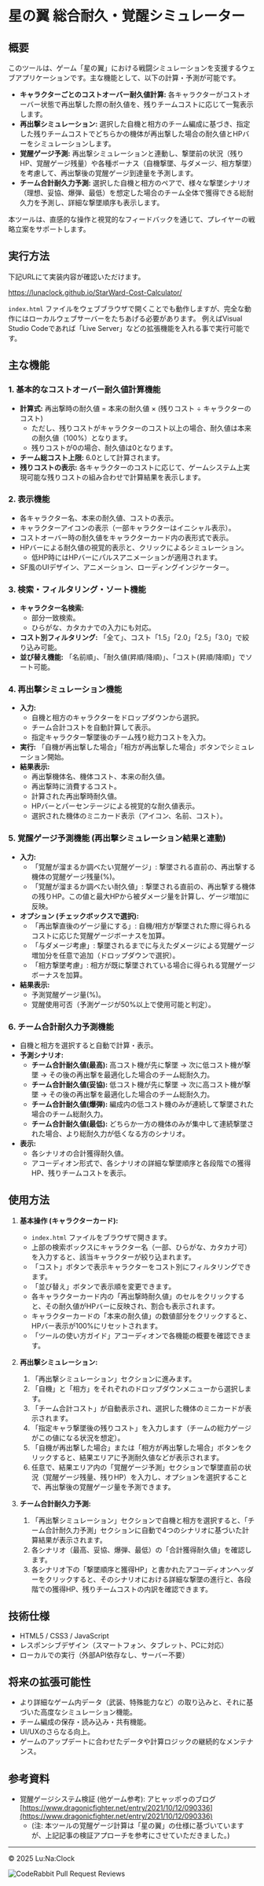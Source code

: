 # 星の翼 総合耐久・覚醒シミュレーター

## 概要

このツールは、ゲーム「星の翼」における戦闘シミュレーションを支援するウェブアプリケーションです。主な機能として、以下の計算・予測が可能です。

*   **キャラクターごとのコストオーバー耐久値計算:** 各キャラクターがコストオーバー状態で再出撃した際の耐久値を、残りチームコストに応じて一覧表示します。
*   **再出撃シミュレーション:** 選択した自機と相方のチーム編成に基づき、指定した残りチームコストでどちらかの機体が再出撃した場合の耐久値とHPバーをシミュレーションします。
*   **覚醒ゲージ予測:** 再出撃シミュレーションと連動し、撃墜前の状況（残りHP、覚醒ゲージ残量）や各種ボーナス（自機撃墜、与ダメージ、相方撃墜）を考慮して、再出撃後の覚醒ゲージ到達量を予測します。
*   **チーム合計耐久力予測:** 選択した自機と相方のペアで、様々な撃墜シナリオ（理想、妥協、爆弾、最低）を想定した場合のチーム全体で獲得できる総耐久力を予測し、詳細な撃墜順序も表示します。

本ツールは、直感的な操作と視覚的なフィードバックを通じて、プレイヤーの戦略立案をサポートします。

## 実行方法

下記URLにて実装内容が確認いただけます。

https://lunaclock.github.io/StarWard-Cost-Calculator/

`index.html` ファイルをウェブブラウザで開くことでも動作しますが、完全な動作にはローカルウェブサーバーをたちあげる必要があります。
例えばVisual Studio Codeであれば「Live Server」などの拡張機能を入れる事で実行可能です。

## 主な機能

### 1. 基本的なコストオーバー耐久値計算機能

*   **計算式:** 再出撃時の耐久値 = 本来の耐久値 × (残りコスト ÷ キャラクターのコスト)
    *   ただし、残りコストがキャラクターのコスト以上の場合、耐久値は本来の耐久値（100%）となります。
    *   残りコストが0の場合、耐久値は0となります。
*   **チーム総コスト上限:** 6.0として計算されます。
*   **残りコストの表示:** 各キャラクターのコストに応じて、ゲームシステム上実現可能な残りコストの組み合わせで計算結果を表示します。

### 2. 表示機能

*   各キャラクター名、本来の耐久値、コストの表示。
*   キャラクターアイコンの表示（一部キャラクターはイニシャル表示）。
*   コストオーバー時の耐久値をキャラクターカード内の表形式で表示。
*   HPバーによる耐久値の視覚的表示と、クリックによるシミュレーション。
    *   低HP時にはHPバーにパルスアニメーションが適用されます。
*   SF風のUIデザイン、アニメーション、ローディングインジケーター。

### 3. 検索・フィルタリング・ソート機能

*   **キャラクター名検索:**
    *   部分一致検索。
    *   ひらがな、カタカナでの入力にも対応。
*   **コスト別フィルタリング:** 「全て」、コスト「1.5」「2.0」「2.5」「3.0」で絞り込み可能。
*   **並び替え機能:** 「名前順」、「耐久値(昇順/降順)」、「コスト(昇順/降順)」でソート可能。

### 4. 再出撃シミュレーション機能

*   **入力:**
    *   自機と相方のキャラクターをドロップダウンから選択。
    *   チーム合計コストを自動計算して表示。
    *   指定キャラクター撃墜後のチーム残り総力コストを入力。
*   **実行:** 「自機が再出撃した場合」「相方が再出撃した場合」ボタンでシミュレーション開始。
*   **結果表示:**
    *   再出撃機体名、機体コスト、本来の耐久値。
    *   再出撃時に消費するコスト。
    *   計算された再出撃時耐久値。
    *   HPバーとパーセンテージによる視覚的な耐久値表示。
    *   選択された機体のミニカード表示（アイコン、名前、コスト）。

### 5. 覚醒ゲージ予測機能 (再出撃シミュレーション結果と連動)

*   **入力:**
    *   「覚醒が溜まるか調べたい覚醒ゲージ」: 撃墜される直前の、再出撃する機体の覚醒ゲージ残量(%)。
    *   「覚醒が溜まるか調べたい耐久値」: 撃墜される直前の、再出撃する機体の残りHP。この値と最大HPから被ダメージ量を計算し、ゲージ増加に反映。
*   **オプション (チェックボックスで選択):**
    *   「再出撃直後のゲージ量にする」: 自機/相方が撃墜された際に得られるコストに応じた覚醒ゲージボーナスを加算。
    *   「与ダメージ考慮」: 撃墜されるまでに与えたダメージによる覚醒ゲージ増加分を任意で追加（ドロップダウンで選択）。
    *   「相方撃墜考慮」: 相方が既に撃墜されている場合に得られる覚醒ゲージボーナスを加算。
*   **結果表示:**
    *   予測覚醒ゲージ量(%)。
    *   覚醒使用可否（予測ゲージが50%以上で使用可能と判定）。

### 6. チーム合計耐久力予測機能

*   自機と相方を選択すると自動で計算・表示。
*   **予測シナリオ:**
    *   **チーム合計耐久値(最高):** 高コスト機が先に撃墜 → 次に低コスト機が撃墜 → その後の再出撃を最適化した場合のチーム総耐久力。
    *   **チーム合計耐久値(妥協):** 低コスト機が先に撃墜 → 次に高コスト機が撃墜 → その後の再出撃を最適化した場合のチーム総耐久力。
    *   **チーム合計耐久値(爆弾):** 編成内の低コスト機のみが連続して撃墜された場合のチーム総耐久力。
    *   **チーム合計耐久値(最低):** どちらか一方の機体のみが集中して連続撃墜された場合、より総耐久力が低くなる方のシナリオ。
*   **表示:**
    *   各シナリオの合計獲得耐久値。
    *   アコーディオン形式で、各シナリオの詳細な撃墜順序と各段階での獲得HP、残りチームコストを表示。

## 使用方法

1.  **基本操作 (キャラクターカード):**
    *   `index.html` ファイルをブラウザで開きます。
    *   上部の検索ボックスにキャラクター名（一部、ひらがな、カタカナ可）を入力すると、該当キャラクターが絞り込まれます。
    *   「コスト」ボタンで表示キャラクターをコスト別にフィルタリングできます。
    *   「並び替え」ボタンで表示順を変更できます。
    *   各キャラクターカード内の「再出撃時耐久値」のセルをクリックすると、その耐久値がHPバーに反映され、割合も表示されます。
    *   キャラクターカードの「本来の耐久値」の数値部分をクリックすると、HPバー表示が100%にリセットされます。
    *   「ツールの使い方ガイド」アコーディオンで各機能の概要を確認できます。

2.  **再出撃シミュレーション:**
    1.  「再出撃シミュレーション」セクションに進みます。
    2.  「自機」と「相方」をそれぞれのドロップダウンメニューから選択します。
    3.  「チーム合計コスト」が自動表示され、選択した機体のミニカードが表示されます。
    4.  「指定キャラ撃墜後の残りコスト」を入力します（チームの総力ゲージがこの値になる状況を想定）。
    5.  「自機が再出撃した場合」または「相方が再出撃した場合」ボタンをクリックすると、結果エリアに予測耐久値などが表示されます。
    6.  任意で、結果エリア内の「覚醒ゲージ予測」セクションで撃墜直前の状況（覚醒ゲージ残量、残りHP）を入力し、オプションを選択することで、再出撃後の覚醒ゲージ量を予測できます。

3.  **チーム合計耐久力予測:**
    1.  「再出撃シミュレーション」セクションで自機と相方を選択すると、「チーム合計耐久力予測」セクションに自動で4つのシナリオに基づいた計算結果が表示されます。
    2.  各シナリオ（最高、妥協、爆弾、最低）の「合計獲得耐久値」を確認します。
    3.  各シナリオ下の「撃墜順序と獲得HP」と書かれたアコーディオンヘッダーをクリックすると、そのシナリオにおける詳細な撃墜の進行と、各段階での獲得HP、残りチームコストの内訳を確認できます。

## 技術仕様

*   HTML5 / CSS3 / JavaScript
*   レスポンシブデザイン（スマートフォン、タブレット、PCに対応）
*   ローカルでの実行（外部API依存なし、サーバー不要）

## 将来の拡張可能性

*   より詳細なゲーム内データ（武装、特殊能力など）の取り込みと、それに基づいた高度なシミュレーション機能。
*   チーム編成の保存・読み込み・共有機能。
*   UI/UXのさらなる向上。
*   ゲームのアップデートに合わせたデータや計算ロジックの継続的なメンテナンス。

## 参考資料

*   覚醒ゲージシステム検証 (他ゲーム参考): アヒャッポゥのブログ [https://www.dragonicfighter.net/entry/2021/10/12/090336](https://www.dragonicfighter.net/entry/2021/10/12/090336)
    *   (注: 本ツールの覚醒ゲージ計算は「星の翼」の仕様に基づいていますが、上記記事の検証アプローチを参考にさせていただきました。)

---
© 2025 Lu:Na:Clock

![CodeRabbit Pull Request Reviews](https://img.shields.io/coderabbit/prs/github/LuNaClock/StarWard-Cost-Calculator?utm_source=oss&utm_medium=github&utm_campaign=LuNaClock%2FStarWard-Cost-Calculator&labelColor=171717&color=FF570A&link=https%3A%2F%2Fcoderabbit.ai&label=CodeRabbit+Reviews)
